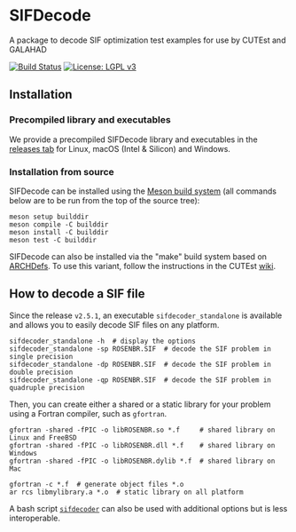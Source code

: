 # SIFDecode
A package to decode SIF optimization test examples for use by CUTEst and GALAHAD

[![Build Status](https://img.shields.io/github/actions/workflow/status/ralna/SIFDecode/ci.yml?branch=master)](https://github.com/ralna/SIFDecode/actions/workflows/ci.yml)
[![License: LGPL v3](https://img.shields.io/badge/License-LGPL%20v3-blue.svg)](https://www.gnu.org/licenses/lgpl-3.0)

## Installation

### Precompiled library and executables

We provide a precompiled SIFDecode library and executables in the [releases tab](https://github.com/ralna/SIFDecode/releases/latest/) for Linux, macOS (Intel & Silicon) and Windows.

### Installation from source

SIFDecode can be installed using the [Meson build system](https://mesonbuild.com) (all commands below are to be run from the top of the source tree):

```shell
meson setup builddir
meson compile -C builddir
meson install -C builddir
meson test -C builddir
```

SIFDecode can also be installed via the "make" build system based on [ARCHDefs](https://github.com/ralna/ARCHDefs).
To use this variant, follow the instructions in the CUTEst [wiki](https://github.com/ralna/CUTEst/wiki).

## How to decode a SIF file

Since the release `v2.5.1`, an executable `sifdecoder_standalone` is
available and allows you to easily decode SIF files on any platform.

```shell
sifdecoder_standalone -h  # display the options
sifdecoder_standalone -sp ROSENBR.SIF  # decode the SIF problem in single precision
sifdecoder_standalone -dp ROSENBR.SIF  # decode the SIF problem in double precision
sifdecoder_standalone -qp ROSENBR.SIF  # decode the SIF problem in quadruple precision
```

Then, you can create either a shared or a static library for your problem
using a Fortran compiler, such as `gfortran`.
```shell
gfortran -shared -fPIC -o libROSENBR.so *.f     # shared library on Linux and FreeBSD
gfortran -shared -fPIC -o libROSENBR.dll *.f    # shared library on Windows
gfortran -shared -fPIC -o libROSENBR.dylib *.f  # shared library on Mac

gfortran -c *.f  # generate object files *.o
ar rcs libmylibrary.a *.o  # static library on all platform
```

A bash script [`sifdecoder`](https://github.com/ralna/SIFDecode/blob/master/bin/sifdecoder) can
also be used with additional options but is less interoperable.
